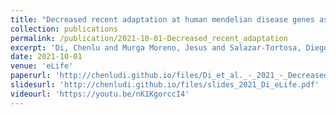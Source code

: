 ```yaml
---
title: "Decreased recent adaptation at human mendelian disease genes as a possible consequence of interference between advantageous and deleterious variants"
collection: publications
permalink: /publication/2021-10-01-Decreased_recent_adaptation
excerpt: 'Di, Chenlu and Murga Moreno, Jesus and Salazar-Tortosa, Diego F and Lauterbur, M Elise and Enard, David'
date: 2021-10-01
venue: 'eLife'
paperurl: 'http://chenludi.github.io/files/Di_et_al._-_2021_-_Decreased_recent_adaptation_at_human_mendelian_dis.pdf'
slidesurl: 'http://chenludi.github.io/files/slides_2021_Di_eLife.pdf'
videourl: 'https://youtu.be/nK1KgorccI4'
---
```

